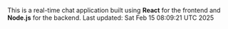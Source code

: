 This is a real-time chat application built using **React** for the frontend and **Node.js** for the backend.
Last updated: Sat Feb 15 08:09:21 UTC 2025
